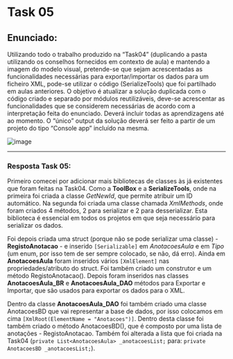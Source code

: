 # Task 05

## Enunciado:

Utilizando todo o trabalho produzido na “Task04” (duplicando a pasta utilizando os conselhos fornecidos em contexto de aula) e mantendo a imagem do modelo visual, 
pretende-se que sejam acrescentadas as funcionalidades necessárias para exportar/importar os dados para um ficheiro XML, pode-se utilizar o código (SerializeTools) que foi partilhado em aulas anteriores. 
O objetivo é atualizar a solução duplicada com o código criado e separado por módulos reutilizáveis, deve-se acrescentar as funcionalidades que se considerem necessárias de acordo com a interpretação feita do enunciado. 
Deverá incluir todas as aprendizagens até ao momento. O “único” output da solução deverá ser feito a partir de um projeto do tipo “Console app” incluído na mesma. 

![image](https://github.com/RitAmaral/IntegracaoSistemasInformacao/assets/132366922/dce2d556-99f3-4354-b9cf-cabd737ba4e0)

---

### Resposta Task 05:

Primeiro comecei por adicionar mais bibliotecas de classes às já existentes que foram feitas na Task04. Como a **ToolBox** e a **SerializeTools**, onde na primeira foi criada a classe *GetNewId*, que permite atribuir um ID automático. Na segunda foi criada uma classe chamada *XmlMethods*, onde foram criados 4 métodos, 2 para serializar e 2 para desserializar. 
Esta biblioteca é essencial em todos os projetos em que seja necessário para serializar os dados.

Foi depois criada uma struct (porque não se pode serializar uma classe) - **RegistoAnotacao** - e inserido `[Serializable]` em *AnotacoesAula* e em *Tipo* (um enum, por isso tem de ser sempre colocado, se não, dá erro). Ainda em **AnotacoesAula** foram inseridos vários `[XmlElement]` nas propriedades/atributo do struct. Foi também criado um construtor e um método RegistoAnotacao().
Depois foram inseridos nas classes **AnotacoesAula_BR** e **AnotacoesAula_DAO** métodos para Exportar e Importar, que são usados para exportar os dados para o XML.

Dentro da classe **AnotacoesAula_DAO** foi também criado uma classe AnotacoesBD que vai representar a base de dados, por isso colocamos em cima `[XmlRoot(ElementName = "Anotacoes")]`. Dentro desta classe foi também criado o método AnotacoesBD(), que é composto por uma lista de anotações - RegistoAnotacao.
Também foi alterada a lista que foi criada na Task04 (`private List<AnotacoesAula> _anotacoesList;` para: `private AnotacoesBD _anotacoesList;`).


  
